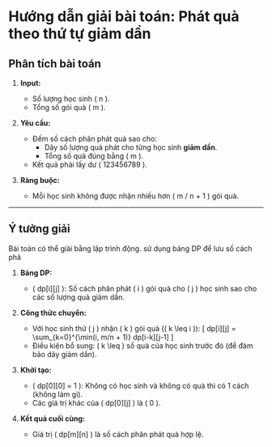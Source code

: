 # Hướng dẫn giải bài toán: Phát quà theo thứ tự giảm dần

## **Phân tích bài toán**
1. **Input:**
   - Số lượng học sinh \( n \).
   - Tổng số gói quà \( m \).

2. **Yêu cầu:**
   - Đếm số cách phân phát quà sao cho:
     - Dãy số lượng quà phát cho từng học sinh **giảm dần**.
     - Tổng số quà đúng bằng \( m \).
   - Kết quả phải lấy dư \( 123456789 \).

3. **Ràng buộc:**
   - Mỗi học sinh không được nhận nhiều hơn \( m / n + 1 \) gói quà.

---

## **Ý tưởng giải**
Bài toán có thể giải bằng lập trình động. sử dụng bảng DP để lưu số cách phâ

1. **Bảng DP:**

   - \( dp[i][j] \): Số cách phân phát \( i \) gói quà cho \( j \) học sinh sao cho các số lượng quà giảm dần.

2. **Công thức chuyển:**

   - Với học sinh thứ \( j \) nhận \( k \) gói quà (\( k \leq i \)):
     \[
     dp[i][j] = \sum_{k=0}^{\min(i, m/n + 1)} dp[i-k][j-1]
     \]
   - Điều kiện bổ sung: \( k \leq \) số quà của học sinh trước đó (để đảm bảo dãy giảm dần).

3. **Khởi tạo:**
   - \( dp[0][0] = 1 \): Không có học sinh và không có quà thì có 1 cách (không làm gì).
   - Các giá trị khác của \( dp[0][j] \) là \( 0 \).

4. **Kết quả cuối cùng:**
   - Giá trị \( dp[m][n] \) là số cách phân phát quà hợp lệ.

